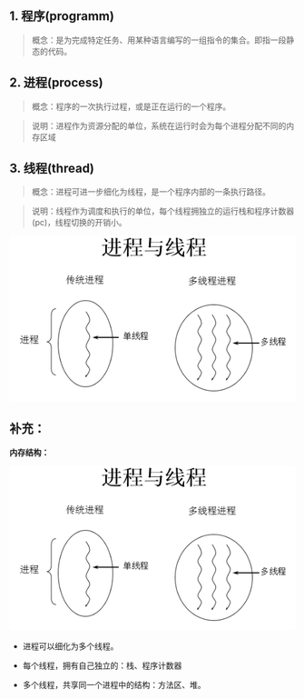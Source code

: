 ## 1. 程序(programm)
  >概念：是为完成特定任务、用某种语言编写的一组指令的集合。即指一段静态的代码。

## 2. 进程(process)
  >概念：程序的一次执行过程，或是正在运行的一个程序。


  >说明：进程作为资源分配的单位，系统在运行时会为每个进程分配不同的内存区域

## 3. 线程(thread)
  >概念：进程可进一步细化为线程，是一个程序内部的一条执行路径。


  >说明：线程作为调度和执行的单位，每个线程拥独立的运行栈和程序计数器(pc)，线程切换的开销小。

![img1](../Chapter_6/img/ch6-1-1.bmp)

## 补充：
**内存结构：**

![img2](../Chapter_6/img/ch6-1-1.bmp)

* 进程可以细化为多个线程。


* 每个线程，拥有自己独立的：栈、程序计数器


* 多个线程，共享同一个进程中的结构：方法区、堆。










